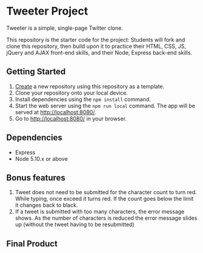 # Tweeter Project

Tweeter is a simple, single-page Twitter clone.

This repository is the starter code for the project: Students will fork and clone this repository, then build upon it to practice their HTML, CSS, JS, jQuery and AJAX front-end skills, and their Node, Express back-end skills.

## Getting Started

1. [Create](https://docs.github.com/en/repositories/creating-and-managing-repositories/creating-a-repository-from-a-template) a new repository using this repository as a template.
2. Clone your repository onto your local device.
3. Install dependencies using the `npm install` command.
3. Start the web server using the `npm run local` command. The app will be served at <http://localhost:8080/>.
4. Go to <http://localhost:8080/> in your browser.

## Dependencies

- Express
- Node 5.10.x or above

## Bonus features
1. Tweet does not need to be submitted for the character count to turn red. While typing, once exceed it turns red. If the count goes below the limit it changes back to black. 
2. If a tweet is submitted with too many characters, the error message shows. As the number of characters is reduced the error message slides up (without the tweet having to be resubmitted)

## Final Product
